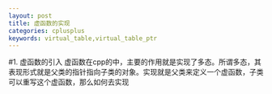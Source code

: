 ```yaml
---
layout: post
title: 虚函数的实现
categories: cplusplus
keywords: virtual_table,virtual_table_ptr
---
```


#1. 虚函数的引入
虚函数在cpp的中，主要的作用就是实现了多态。所谓多态，其表现形式就是父类的指针指向子类的对象。实现就是父类来定义一个虚函数，子类可以重写这个虚函数，那么如何去实现